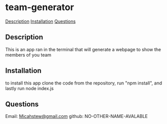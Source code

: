 # team-generator
  
  

  [Description](#Description)   [Installation](#Installation) [Questions](#Questions) 
 
 
  ## Description

  This is an app ran in the terminal that will generate a webpage to show the members of you team



  ## Installation

  to install this app clone the code from the repository, run "npm install", and lastly run node index.js



  ## Questions

  Email: Micahstew@gmail.com      github: NO-OTHER-NAME-AVALABLE



